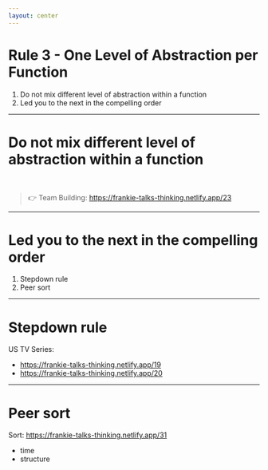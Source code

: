 ```yaml
---
layout: center
---
```


# Rule 3 - One Level of Abstraction per Function
1. Do not mix different level of abstraction within a function
2. Led you to the next in the compelling order

---

# Do not mix different level of abstraction within a function

<br>

> 👉 Team Building: https://frankie-talks-thinking.netlify.app/23

---

# Led you to the next in the compelling order

1. Stepdown rule
2. Peer sort

---

# Stepdown rule

US TV Series: 
- https://frankie-talks-thinking.netlify.app/19
- https://frankie-talks-thinking.netlify.app/20

---

# Peer sort

Sort:
https://frankie-talks-thinking.netlify.app/31
- time
- structure